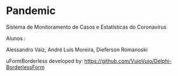 # Pandemic
Sistema de Monitoramento de Casos e Estatísticas do Coronavírus

Alunos : 

Alessandro Vaiz,
André Luis Moreira,
Dieferson Romanoski

uFormBorderless developed by: https://github.com/VuioVuio/Delphi-BorderlessForm
